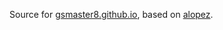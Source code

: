 Source for [gsmaster8.github.io](https://gsmaster8.github.io), based on [alopez](https://alopez.github.io).
